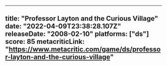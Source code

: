 
---
title: "Professor Layton and the Curious Village"
date: "2022-04-09T23:38:28.107Z"
releaseDate: "2008-02-10"
platforms: ["ds"]
score: 85
metacriticLink: "https://www.metacritic.com/game/ds/professor-layton-and-the-curious-village"
---
